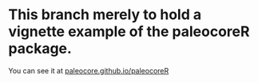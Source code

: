 This branch merely to hold a vignette example of the paleocoreR package. 
===========================================


You can see it at [paleocore.github.io/paleocoreR](paleocore.github.io/paleocoreR)
